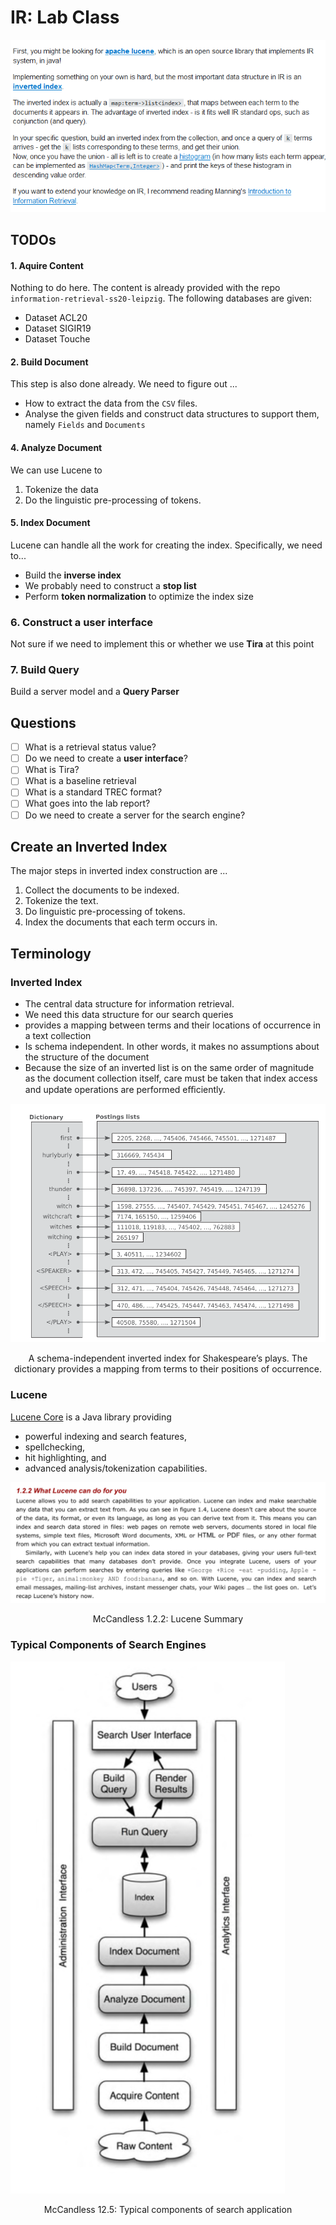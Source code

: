 # IR: Lab Class

![image-20200510163507437](IR_Lab.assets/image-20200510163507437.png)

## TODOs

#### 1. Aquire Content

Nothing to do here. The content is already provided with the repo `information-retrieval-ss20-leipzig`. The following databases are given:

- Dataset ACL20
- Dataset SIGIR19
- Dataset Touche

#### 2. Build Document

This step is also done already. We need to figure out ...

- How to extract the data from the `CSV` files.
- Analyse the given fields and construct data structures to support them, namely `Fields` and `Documents`

#### 4. Analyze Document

We can use Lucene to 

1. Tokenize the data
2. Do the linguistic pre-processing of tokens.

#### 5. Index Document

Lucene can handle all the work for creating the index. Specifically, we need to...

- Build the **inverse index** 
- We probably need to construct a **stop list**
- Perform **token normalization** to optimize the index size

### 6. Construct a user interface

Not sure if we need to implement this or whether we use **Tira** at this point

### 7. Build Query

Build a server model and a **Query Parser**

## Questions

- [ ] What is a retrieval status value?
- [ ] Do we need to create a **user interface**?
- [ ] What is Tira?
- [ ] What is a baseline retrieval
- [ ] What is a standard TREC format?
- [ ] What goes into the lab report?
- [ ] Do we need to create a server for the search engine?

## Create an Inverted Index

The major steps in inverted index construction are ...

1. Collect the documents to be indexed.
2. Tokenize the text.
3. Do linguistic pre-processing of tokens.
4. Index the documents that each term occurs in.

## Terminology

### Inverted Index

- The central data structure for information retrieval.
- We need this data structure for our search queries
- provides a mapping between terms and their locations of occurrence in a text collection
- Is schema independent. In other words, it makes no assumptions about the structure of the document
- Because the size of an inverted list is on the same order of magnitude as the document collection itself, care must be taken that index access and update operations are performed eﬃciently.

![image-20200511152709278](IR_Lab.assets/image-20200511152709278.png)

<div style="text-align:center">A schema-independent inverted index for Shakespeare’s plays. The dictionary provides a mapping from terms to their positions of occurrence.</div>

### Lucene

[Lucene Core](https://lucene.apache.org/core/) is a Java library providing 

- powerful indexing and search features, 
- spellchecking, 
- hit highlighting, and
- advanced analysis/tokenization capabilities.

![image-20200512092602009](IR_Lab.assets/image-20200512092602009.png)

<div style="text-align:center">McCandless 1.2.2: Lucene Summary</div>

### Typical Components of Search Engines

![image-20200512084544977](IR_Lab.assets/image-20200512084544977.png)

<div style="text-align:center">McCandless 12.5: Typical components of search application</div>



